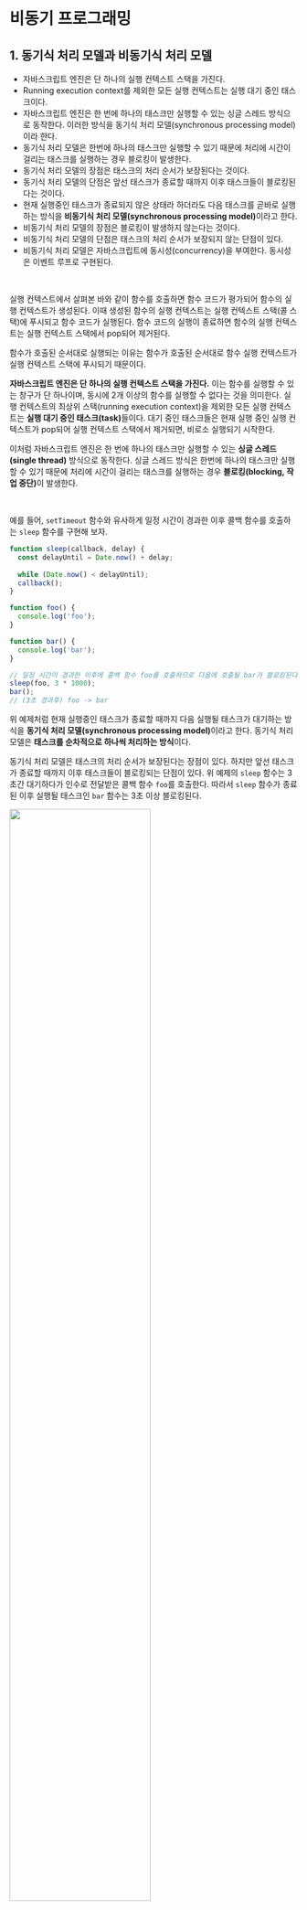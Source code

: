 # 비동기 프로그래밍

## 1. 동기식 처리 모델과 비동기식 처리 모델

* 자바스크립트 엔진은 단 하나의 실행 컨텍스트 스택을 가진다.
* Running execution context를 제외한 모든 실행 컨텍스트는 실행 대기 중인 태스크이다.
* 자바스크립트 엔진은 한 번에 하나의 태스크만 실행할 수 있는 싱글 스레드 방식으로 동작한다. 이러한 방식을 동기식 처리 모델(synchronous processing model)이라 한다.
* 동기식 처리 모델은 한번에 하나의 태스크만 실행할 수 있기 때문에 처리에 시간이 걸리는 태스크를 실행하는 경우 블로킹이 발생한다.
* 동기식 처리 모델의 장점은 태스크의 처리 순서가 보장된다는 것이다.
* 동기식 처리 모델의 단점은 앞선 태스크가 종료할 때까지 이후 태스크들이 블로킹된다는 것이다.
* 현재 실행중인 태스크가 종료되지 않은 상태라 하더라도 다음 태스크를 곧바로 실행하는 방식을 <strong>비동기식 처리 모델(synchronous processing model)</strong>이라고 한다.
* 비동기식 처리 모델의 장점은 블로킹이 발생하지 않는다는 것이다.
* 비동기식 처리 모델의 단점은 태스크의 처리 순서가 보장되지 않는 단점이 있다.
* 비동기식 처리 모델은 자바스크립트에 동시성(concurrency)을 부여한다. 동시성은 이벤트 루프로 구현된다.

&nbsp;  

실행 컨텍스트에서 살펴본 바와 같이 함수를 호출하면 함수 코드가 평가되어 함수의 실행 컨텍스트가 생성된다. 이때 생성된 함수의 실행 컨텍스트는 실행 컨텍스트 스택(콜 스택)에 푸시되고 함수 코드가 실행된다. 함수 코드의 실행이 종료하면 함수의 실행 컨텍스트는 실행 컨텍스트 스택에서 pop되어 제거된다.

함수가 호출된 순서대로 실행되는 이유는 함수가 호출된 순서대로 함수 실행 컨텍스트가 실행 컨텍스트 스택에 푸시되기 때문이다.

**자바스크립트 엔진은 단 하나의 실행 컨텍스트 스택을 가진다.** 이는 함수를 실행할 수 있는 창구가 단 하나이며, 동시에 2개 이상의 함수를 실행할 수 없다는 것을 의미한다. 실행 컨텍스트의 최상위 스택(running execution context)을 제외한 모든 실행 컨텍스트는 <strong>실행 대기 중인 태스크(task)</strong>들이다. 대기 중인 태스크들은 현재 실행 중인 실행 컨텍스트가 pop되어 실행 컨텍스트 스택에서 제거되면, 비로소 실행되기 시작한다.

이처럼 자바스크립트 엔진은 한 번에 하나의 태스크만 실행할 수 있는 <strong>싱글 스레드(single thread)</strong> 방식으로 동작한다. 싱글 스레드 방식은 한번에 하나의 태스크만 실행할 수 있기 때문에 처리에 시간이 걸리는 태스크를 실행하는 경우 <strong>블로킹(blocking, 작업 중단)</strong>이 발생한다.

&nbsp;  

예를 들어, `setTimeout` 함수와 유사하게 일정 시간이 경과한 이후 콜백 함수를 호출하는 `sleep` 함수를 구현해 보자.

```javascript
function sleep(callback, delay) {
  const delayUntil = Date.now() + delay;
  
  while (Date.now() < delayUntil);
  callback();
}

function foo() {
  console.log('foo');
}

function bar() {
  console.log('bar');
}

// 일정 시간이 경과한 이후에 콜백 함수 foo를 호출하므로 다음에 호출될 bar가 블로킹된다.
sleep(foo, 3 * 1000);
bar();
// (3초 경과후) foo -> bar
```

위 예제처럼 현재 실행중인 태스크가 종료할 때까지 다음 실행될 태스크가 대기하는 방식을 <strong>동기식 처리 모델(synchronous processing model)</strong>이라고 한다. 동기식 처리 모델은 **태스크를 순차적으로 하나씩 처리하는 방식**이다.

동기식 처리 모델은 태스크의 처리 순서가 보장된다는 장점이 있다. 하지만 앞선 태스크가 종료할 때까지 이후 태스크들이 블로킹되는 단점이 있다. 위 예제의 `sleep` 함수는 3초간 대기하다가 인수로 전달받은 콜백 함수 `foo`를 호출한다. 따라서 `sleep` 함수가 종료된 이후 실행될 태스크인 `bar` 함수는 3초 이상 블로킹된다.

<img src="https://user-images.githubusercontent.com/32444914/84345384-2cc39900-abe8-11ea-9b77-36c0daf7e3bb.png" width="70%" />

&nbsp;  

위 예제를 타이머 함수인 `setTimeout`을 사용하여 수정해 보자.
```javascript
function foo() {
	console.log('foo');
}

function bar() {
	console.log('bar');
}

// 타이머 함수 setTimeout은 일정 시간이 경과한 이후 콜백 함수(foo)를 호출한다.
// 타이머 함수 setTimout은 bar 함수를 블로킹하지 않는다.
setTimeout(foo, 3 * 1000);
bar();
// bar -> (3초 경과 후) foo
```

타이머 함수 `setTimeout`은 앞서 살펴본 `sleep` 함수와 유사하게 일정 시간이 경과한 이후 콜백 함수를 호출하지만, `setTimeout` 이후의 태스크를 블로킹하지 않고 곧바로 실행한다. 이처럼 현재 실행중인 태스크가 종료되지 않은 상태라 하더라도 다음 태스크를 곧바로 실행하는 방식을 <strong>비동기식 처리 모델(synchronous processing model)</strong>이라고 한다.

<img src="https://user-images.githubusercontent.com/32444914/84345643-d60a8f00-abe8-11ea-9b8f-caeda08a09b7.png" width="70%" />

비동기식 처리 모델은 블로킹이 발생하지 않는다는 장점이 있지만, 태스크의 처리 순서가 보장되지 않는 단점이 있다.

따라서 비동기 처리 과정에서 순차적인 처리가 필요한 경우 일반적으로 콜백 패턴을 사용했다. 하지만 비동기 처리를 위한 콜백 패턴은 콜백 헬을 발생시켜 가독성을 떨어트리고, 비동기 처리 중 발생한 에러의 예외 처리가 곤란하며, 여러 개의 비동기 처리를 한번에 처리하는 것도 한계가 있다.

타이머 함수인 `setTimeout`과 `setInterval`, HTTP 요청은 비동기식 처리 모델로 동작한다. **비동기식 처리 모델은 자바스크립트에 동시성(concurrency)을 부여한다. 동시성은 이벤트 루프로 구현된다.**

&nbsp;  

## 2. 이벤트 루프와 동시성

* 이벤트 루프는 자바스크립트의 동시성을 지원한다.
* 자바스크립트 엔진은 크게 두 가지 영역으로 구성된다.
  * 콜 스택
  * 힙(Heap): 할당해야 할 메모리 공간의 크기를 런타임에 결정(동적 할당)해야 하는 **객체가 저장되는 메모리 공간**으로 구조화되어 있지 않다. 콜 스택의 요소는 힙에 저장된 객체를 참조한다.
* 자바스크립트의 동시성을 지원하기 위해 필요한 비동기 요청 처리는 자바스크립트 엔진을 구동하는 환경(브라우저, Node.js)이 담당한다.
* 브라우저가 자바스크립트의 동시성을 지원하기 위해 필요한 두 가지는 아래와 같다.
  * **이벤트 루프**: 콜 스택이 비어졌을 때 태스크 큐에서 대기 중인 함수를 순차적(FIFO)으로 콜 스택으로 이동시킨다.
  * 태스크 큐: 비동기 처리 함수의 콜백 함수 또는 이벤트 핸들러가 일시적으로 보관되는 영역
* `setTimeout`은 브라우저 Web API이므로 타이머 설정 처리는 자바스크립트 엔진이 아니라 브라우저가 수행한다.
* 싱글 스레드 방식으로 동작하는 것은 브라우저가 아니라 자바스크립트 엔진이다.

&nbsp;  

자바스크립트의 특징 중 하나는 싱글 스레드로 동작한다는 것이다. 하지만 브라우저가 동작하는 것을 살펴보면 많은 태스크가 동시에 처리되는 것처럼 느껴진다.

예를 들어, HTML 요소가 애니메이션 효과를 통해 움직이면서 이벤트를 처리하기도 하고, HTTP 요청을 통해 서버로부터 데이터를 가지고 오면서 렌더링을 하기도 한다. 이처럼 자바스크립트의 동시성을 지원하는 것이 바로 <strong>이벤트 루프(event loop)</strong>이다. 브라우저 환경을 그림으로 표현하면 아래와 같다.

<img src="https://user-images.githubusercontent.com/32444914/84346565-3ef30680-abeb-11ea-895b-c241a2f94019.png" width="70%" />

&nbsp;  

구글의 V8 자바스크립트 엔진을 비롯한 대부분의 자바스크립트 엔진은 크게 2개의 영역으로 구분할 수 있다.

<strong>1. 콜 스택(call stack, 실행 컨텍스트 스택)</strong>

소스코드(전역 코드나 함수 코드 등)의 평가에 의해 생성된 실행 컨텍스트가 추가(push)되고 제거(pop)되는 스택 자료구조인 실행 컨텍스트 스택이 바로 콜 스택이다.

<strong>2. 힙(heap)</strong>

할당해야 할 메모리 공간의 크기를 런타임에 결정(동적 할당)해야 하는 **객체가 저장되는 메모리 공간**으로 구조화되어 있지 않다. 콜 스택의 요소는 힙에 저장된 객체를 참조한다.

&nbsp;  

이와 같이 자바스크립트 엔진은 단순히 태스크가 요청되면 콜 스택을 통해 요청된 작업을 순차적으로 실행할 뿐이다. 앞에서 언급한 동시성을 지원하기 위해 필요한 **비동기 요청 처리는 자바스크립트 엔진을 구동하는 환경, 즉 브라우저 또는 Node.js가 담당한다.**

<strong>1. 태스크 큐(tast queue / event queue / callback queue)</strong>

타이머 함수인 `setTimeout`이나 `setInterval`과 같은 비동기 처리 함수의 콜백 함수 또는 이벤트 핸들러가 일시적으로 보관되는 영역이다.

<strong>2. 이벤트 루프(event loop)</strong>

콜 스택에 현재 실행중인 실행 컨텍스트가 있는지, 그리고 태스크 큐에 대기 중인 함수(콜백 함수, 이벤트 핸들러 등)가 있는지 반복해서 확인한다. **콜 스택이 비어졌을 때 태스크 큐에서 대기 중인 함수는 이벤트 루프에 의해 순차적(FIFO)으로 콜 스텍으로 이동되어 실행된다.** 즉, 태스크 큐에 일시 보관된 함수들은 비동기식 처리 모델로 동작한다.

&nbsp;  

브라우저 환경에서 다음 예제가 어떻게 동작할지 살펴보자.

```javascript
function foo() {
  console.log('foo');
}

function bar() {
  console.log('bar');
}

setTimeout(foo, 0); // 0초 후(실제 4ms 후)에 foo 함수가 호출된다.
bar();
// bar -> foo
```

1. 전역 코드가 평가되어 전역 실행 컨텍스트가 생성되고 콜 스택에 푸시된다.
2. 전역 코드가 실행되기 시작하여 타이머 함수 `setTimeout`이 호출된다. 이때 `setTimeout` 함수 실행 컨텍스트가 생성되고 콜 스택에 푸시되어 현재 실행중인 컨텍스트가 된다. 브라우저의 Web API(호스트 객체)인 타이머 함수도 함수이므로 함수 실행 컨텍스트를 생성한다.
3. 타이머 함수 `setTimeout`에 의해 타이머가 설정된다. **setTimeout은 브라우저 Web API이므로 타이머 설정 처리는 자바스크립트 엔진이 아니라 브라우저가 수행한다.** 이후 브라우저에 설정된 타이머가 만료되면 콜백 함수 `foo`가 **태스크 큐**에 푸시된다. `setTimeout`에 전달된 지연 시간이 4ms 이하인 경우 최소 지연 시간 4ms가 지정된다. 따라서 **4ms 후에 콜백 함수 foo가 태스크 큐에 푸시되어 대기하게 된다.** 이 처리 또한 자바스크립트 엔진이 아니라 브라우저가 수행한다. 이후 `setTimeout` 함수가 종료되어 콜 스택에서 팝된다. 이처럼 `setTimeout`으로 호출 스케줄링한 콜백 함수는 정확히 지연 시간 후에 호출된다는 보장은 없다. 지연 시간 이후에 콜백 함수가 태스크 큐에 푸시되어 대기하게 되지만 콜 스택이 비어야 호출되므로 약간의 시간차가 발생할 수 있기 때문이다.
4. `setTimeout`이 종료되어 콜 스택에서 팝되고 `bar` 함수가 호출된다. **이때 foo 함수는 아직 태스크 큐에서 대기 중이다.** `bar` 함수가 호출되면 `bar` 함수의 함수 실행 컨텍스트가 생성되고 콜 스택에 푸시된다. 이후 `bar` 함수가 종료되어 콜 스택에서 팝된다.
5. 전역 코드 실행이 종료되고 전역 실행 컨텍스트가 콜 스택에서 팝된다. 이로서 콜 스택에 아무런 실행 컨텍스트도 존재하지 않게 된다.
6. 이벤트 루프는 콜 스택이 비어 있음을 감지하고 3에서 `setTimeout`에 의해 태스크 큐에 푸시되어 대기 중인 콜백 함수 `foo`가 이벤트 루프에 의해 콜스택에 푸시된다. 이후 `foo` 함수가 종료되어 콜 스택에서 팝된다.

&nbsp;  

이처럼 **비동기 함수인 setTimeout의 콜백 함수는 태스크 큐에 푸시되어 대기하다가 콜 스택이 비어지면 비로소 콜 스택에 푸시되어 실행된다.**

자바스크립트는 싱글 스레드 방식으로 동작한다. 이때 **싱글 스레드 방식으로 동작하는 것은 브라우저가 아니라 자바스크립트 엔진이라는 것에 주의해야 한다. 만약 모든 자바스크립트 코드가 자바스크립트 엔진에서 싱글 스레드 방식으로 동작한다면 자바스크립트는 비동기식으로 동작할 수 없다.**

즉, 브라우저와 자바스크립트 엔진이 협력하여 비동기 함수를 실행한다.

&nbsp;  

## 출처

* [poiemaweb.com - 비동기 프로그래밍](https://poiemaweb.com/fastcampus/async-programming)

